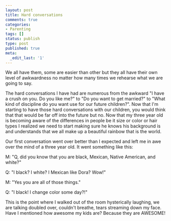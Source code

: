 ```yaml
---
layout: post
title: Hard conversations
comments: true
categories:
- Parenting
tags: []
status: publish
type: post
published: true
meta:
  _edit_last: '1'
---
```

We all have them, some are easier than other but they all have their own level of awkwardness no matter how many times we rehearse what we are going to say.

The hard conversations I have had are numerous from the awkward "I have a crush on you.  Do you like me?" to "Do you want to get married?" to "What kind of discipline do you want use for our future children?".  Now that I'm starting to have those hard conversations with our children, you would think that that would be far off into the future but no.  Now that my three year old is becoming aware of the differences in people be it size or color or hair types I realized we need to start making sure he knows his background is and understands that we all make up a beautiful rainbow that is the world.

Our first conversation went over better than I expected and left me in awe over the mind of a three year old.  It went something like this:

M: "Q, did you know that you are black, Mexican, Native American, and white?"

Q: "I black?  I white?  I Mexican like Dora?  Wow!"

M:  "Yes you are all of those things."

Q:  "I black!  I change color some day?!"

This is the point where I walked out of the room hysterically laughing, we are talking doubled over, couldn't breathe, tears streaming down my face.  Have I mentioned how awesome my kids are?  Because they are AWESOME!
